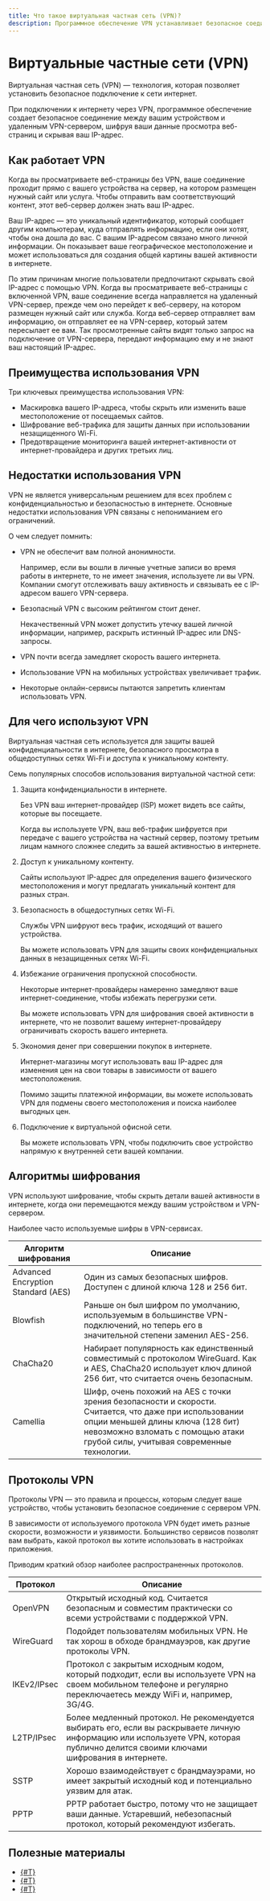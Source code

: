 ```yaml
---
title: Что такое виртуальная частная сеть (VPN)?
description: Программное обеспечение VPN устанавливает безопасное соединение между вами и общедоступным интернетом. Подключение к сайту происходит через VPN, что позволяет скрыть ваш IP-адрес, замаскировать ваше местоположение и защитить вашу веб-активность от внешнего наблюдения.
---
```


# Виртуальные частные сети (VPN)

Виртуальная частная сеть (VPN) — технология, которая позволяет установить безопасное подключение к сети интернет.

При подключении к интернету через VPN, программное обеспечение создает безопасное соединение между вашим устройством и удаленным VPN-сервером, шифруя ваши данные просмотра веб-страниц и скрывая ваш IP-адрес.

## Как работает VPN

Когда вы просматриваете веб-страницы без VPN, ваше соединение проходит прямо с вашего устройства на сервер, на котором размещен нужный сайт или услуга.
Чтобы отправить вам соответствующий контент, этот веб-сервер должен знать ваш IP-адрес.

Ваш IP-адрес — это уникальный идентификатор, который сообщает другим компьютерам, куда отправлять информацию, если они хотят, чтобы она дошла до вас.
С вашим IP-адресом связано много личной информации. Он показывает ваше географическое местоположение и может использоваться для создания общей картины вашей активности в интернете.

По этим причинам многие пользователи предпочитают скрывать свой IP-адрес с помощью VPN.
Когда вы просматриваете веб-страницы с включенной VPN, ваше соединение всегда направляется на удаленный VPN-сервер, прежде чем оно перейдет к веб-серверу, на котором размещен нужный сайт или служба.
Когда веб-сервер отправляет вам информацию, он отправляет ее на VPN-сервер, который затем пересылает ее вам. Так просмотренные сайты видят только запрос на подключение от VPN-сервера, передают информацию ему и не знают ваш настоящий IP-адрес.

## Преимущества использования VPN

Три ключевых преимущества использования VPN:
* Маскировка вашего IP-адреса, чтобы скрыть или изменить ваше местоположение от посещаемых сайтов.
* Шифрование веб-трафика для защиты данных при использовании незащищенного Wi-Fi.
* Предотвращение мониторинга вашей интернет-активности от интернет-провайдера и других третьих лиц.

## Недостатки использования VPN

VPN не является универсальным решением для всех проблем с конфиденциальностью и безопасностью в интернете. Основные недостатки использования VPN связаны с непониманием его ограничений.

О чем следует помнить:

* VPN не обеспечит вам полной анонимности.

   Например, если вы вошли в личные учетные записи во время работы в интернете, то не имеет значения, используете ли вы VPN. Компании смогут отслеживать вашу активность и связывать ее с IP-адресом вашего VPN-сервера.

* Безопасный VPN с высоким рейтингом стоит денег.

   Некачественный VPN может допустить утечку вашей личной информации, например, раскрыть истинный IP-адрес или DNS-запросы.

* VPN почти всегда замедляет скорость вашего интернета.
* Использование VPN на мобильных устройствах увеличивает трафик.
* Некоторые онлайн-сервисы пытаются запретить клиентам использовать VPN.

## Для чего используют VPN

Виртуальная частная сеть используется для защиты вашей конфиденциальности в интернете, безопасного просмотра в общедоступных сетях Wi-Fi и доступа к уникальному контенту.

Семь популярных способов использования виртуальной частной сети:

1. Защита конфиденциальности в интернете.

   Без VPN ваш интернет-провайдер (ISP) может видеть все сайты, которые вы посещаете.

   Когда вы используете VPN, ваш веб-трафик шифруется при передаче с вашего устройства на частный сервер, поэтому третьим лицам намного сложнее следить за вашей активностью в интернете.

1. Доступ к уникальному контенту.

   Сайты используют IP-адрес для определения вашего физического местоположения и могут предлагать уникальный контент для разных стран.

1. Безопасность в общедоступных сетях Wi-Fi.

   Службы VPN шифруют весь трафик, исходящий от вашего устройства.

   Вы можете использовать VPN для защиты своих конфиденциальных данных в незащищенных сетях Wi-Fi.

1. Избежание ограничения пропускной способности.

   Некоторые интернет-провайдеры намеренно замедляют ваше интернет-соединение, чтобы избежать перегрузки сети.

   Вы можете использовать VPN для шифрования своей активности в интернете, что не позволит вашему интернет-провайдеру ограничивать скорость вашего интернета.

1. Экономия денег при совершении покупок в интернете.

   Интернет-магазины могут использовать ваш IP-адрес для изменения цен на свои товары в зависимости от вашего местоположения.

   Помимо защиты платежной информации, вы можете использовать VPN для подмены своего местоположения и поиска наиболее выгодных цен.

1. Подключение к виртуальной офисной сети.

   Вы можете использовать VPN, чтобы подключить свое устройство напрямую к внутренней сети вашей компании.


## Алгоритмы шифрования

VPN используют шифрование, чтобы скрыть детали вашей активности в интернете, когда они перемещаются между вашим устройством и VPN-сервером.

Наиболее часто используемые шифры в VPN-сервисах.

Алгоритм шифрования | Описание
--- | ---
Advanced Encryption Standard (AES) | Один из самых безопасных шифров. Доступен с длиной ключа 128 и 256 бит.
Blowfish | Раньше он был шифром по умолчанию, используемым в большинстве VPN-подключений, но теперь его в значительной степени заменил AES-256.
ChaCha20 |	Набирает популярность как единственный совместимый с протоколом WireGuard. Как и AES, ChaCha20 использует ключ длиной 256 бит, что считается очень безопасным.
Camellia | Шифр, очень похожий на AES с точки зрения безопасности и скорости. Считается, что даже при использовании опции меньшей длины ключа (128 бит) невозможно взломать с помощью атаки грубой силы, учитывая современные технологии.

## Протоколы VPN

Протоколы VPN — это правила и процессы, которым следует ваше устройство, чтобы установить безопасное соединение с сервером VPN.

В зависимости от используемого протокола VPN будет иметь разные скорости, возможности и уязвимости. Большинство сервисов позволят вам выбрать, какой протокол вы хотите использовать в настройках приложения.

Приводим краткий обзор наиболее распространенных протоколов.

Протокол | Описание
--- | ---
OpenVPN | Открытый исходный код. Считается безопасным и совместим практически со всеми устройствами с поддержкой VPN.
WireGuard | Подойдет пользователям мобильных VPN. Не так хорош в обходе брандмауэров, как другие протоколы VPN.
IKEv2/IPsec | Протокол с закрытым исходным кодом, который подходит, если вы используете VPN на своем мобильном телефоне и регулярно переключаетесь между WiFi и, например, 3G/4G.
L2TP/IPsec | Более медленный протокол. Не рекомендуется выбирать его, если вы раскрываете личную информацию или используете VPN, которая публично делится своими ключами шифрования в интернете.
SSTP | Хорошо взаимодействует с брандмауэрами, но имеет закрытый исходный код и потенциально уязвим для атак.
PPTP | PPTP работает быстро, потому что не защищает ваши данные. Устаревший, небезопасный протокол, который рекомендуют избегать.

## Полезные материалы

* [{#T}](../tutorials/routing/ipsec/index.md)
* [{#T}](../tutorials/routing/openvpn.md)
* [{#T}](../tutorials/routing/usergate-proxy.md)
